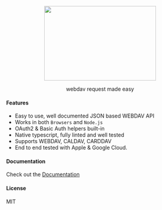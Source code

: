 <p align="center">
  <img width="300" height="200" src="https://github.com/llldar/tsDAV/blob/master/docs/static/img/logo.svg">
</p>
<p align="center">
webdav request made easy
</p>

#### Features

- Easy to use, well documented JSON based WEBDAV API
- Works in both `Browsers` and `Node.js`
- OAuth2 & Basic Auth helpers built-in
- Native typescript, fully linted and well tested
- Supports WEBDAV, CALDAV, CARDDAV
- End to end tested with Apple & Google Cloud.

#### Documentation

Check out the [Documentation](https://tsdav.vercel.app/)

#### License

MIT
